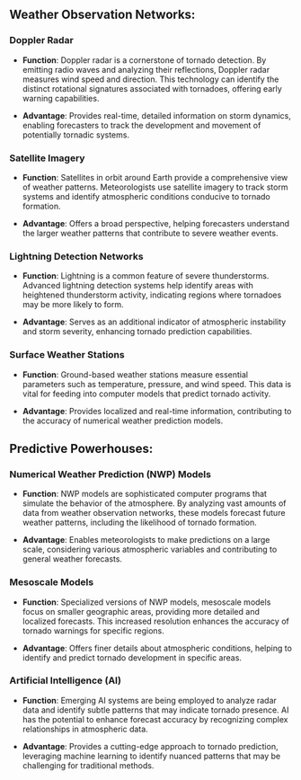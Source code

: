 ## Weather Observation Networks:
### Doppler Radar
- **Function**: Doppler radar is a cornerstone of tornado detection. By emitting radio waves and analyzing their reflections, Doppler radar measures wind speed and direction. This technology can identify the distinct rotational signatures associated with tornadoes, offering early warning capabilities.

- **Advantage**: Provides real-time, detailed information on storm dynamics, enabling forecasters to track the development and movement of potentially tornadic systems.

### Satellite Imagery
- **Function**: Satellites in orbit around Earth provide a comprehensive view of weather patterns. Meteorologists use satellite imagery to track storm systems and identify atmospheric conditions conducive to tornado formation.

- **Advantage**: Offers a broad perspective, helping forecasters understand the larger weather patterns that contribute to severe weather events.

### Lightning Detection Networks
- **Function**: Lightning is a common feature of severe thunderstorms. Advanced lightning detection systems help identify areas with heightened thunderstorm activity, indicating regions where tornadoes may be more likely to form.

- **Advantage**: Serves as an additional indicator of atmospheric instability and storm severity, enhancing tornado prediction capabilities.

### Surface Weather Stations
- **Function**: Ground-based weather stations measure essential parameters such as temperature, pressure, and wind speed. This data is vital for feeding into computer models that predict tornado activity.

- **Advantage**: Provides localized and real-time information, contributing to the accuracy of numerical weather prediction models.

## Predictive Powerhouses:
### Numerical Weather Prediction (NWP) Models
- **Function**: NWP models are sophisticated computer programs that simulate the behavior of the atmosphere. By analyzing vast amounts of data from weather observation networks, these models forecast future weather patterns, including the likelihood of tornado formation.

- **Advantage**: Enables meteorologists to make predictions on a large scale, considering various atmospheric variables and contributing to general weather forecasts.

### Mesoscale Models
- **Function**: Specialized versions of NWP models, mesoscale models focus on smaller geographic areas, providing more detailed and localized forecasts. This increased resolution enhances the accuracy of tornado warnings for specific regions.

- **Advantage**: Offers finer details about atmospheric conditions, helping to identify and predict tornado development in specific areas.

### Artificial Intelligence (AI)
- **Function**: Emerging AI systems are being employed to analyze radar data and identify subtle patterns that may indicate tornado presence. AI has the potential to enhance forecast accuracy by recognizing complex relationships in atmospheric data.

- **Advantage**: Provides a cutting-edge approach to tornado prediction, leveraging machine learning to identify nuanced patterns that may be challenging for traditional methods.